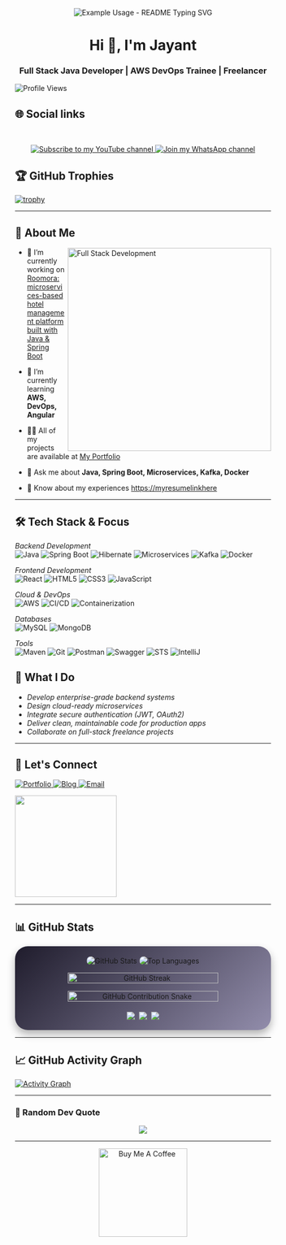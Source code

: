 <p align="center">
  <img src="https://readme-typing-svg.demolab.com/?lines=Welcome!;Hi,there+I'm+Jayant+Samal;a+Full+Stack+developer;into+Freelancing!&font=Fira%20Code&center=true&width=380&height=50&duration=4000&pause=1000" alt="Example Usage - README Typing SVG">
</p>

<h1 align="center">Hi 👋, I'm Jayant</h1>

<h3 align="center">Full Stack Java Developer | AWS DevOps Trainee | Freelancer</h3>

![Profile Views](https://komarev.com/ghpvc/?username=JayantaKumar-dev&label=Profile%20Views&color=ff69b4&style=for-the-badge)

<h2 align="left">🌐 Social links</h2>
<br>
<p align="center">
  <a href="https://www.youtube.com/@JayantCodeCraft" target="_blank">
    <img src="https://img.shields.io/badge/Subscribe-FF0000?style=for-the-badge&logo=youtube&logoColor=white" alt="Subscribe to my YouTube channel"/>
  </a>
  <a href="https://whatsapp.com/channel/0029VbBRWDCGk1FmyxhWxA10" target="_blank">
    <img src="https://img.shields.io/badge/Join-25D366?style=for-the-badge&logo=whatsapp&logoColor=white" alt="Join my WhatsApp channel"/>
  </a>
</p>

## 🏆 GitHub Trophies
[![trophy](https://github-profile-trophy.vercel.app/?username=JayantaKumar-dev&theme=radical)](https://github.com/ryo-ma/github-profile-trophy)

---

## 🚀 About Me 
<img align="right" alt="Full Stack Development" width="400" src="https://www.lambdatest.com/resources/images/news24.gif">

- 🔭 I’m currently working on [Roomora: microservices-based hotel management platform built with Java & Spring Boot](https://github.com/JayantaKumar-dev/Roomora--Hotel_Booking_Microservices_System)

- 🌱 I’m currently learning **AWS, DevOps, Angular**

- 👨‍💻 All of my projects are available at [My Portfolio](https://jayant-dev-ochre.vercel.app/)

- 💬 Ask me about **Java, Spring Boot, Microservices, Kafka, Docker**

- 📄 Know about my experiences [https://myresumelinkhere](https://myresumelinkhere)

---

## 🛠 Tech Stack & Focus  

*Backend Development*  
![Java](https://img.shields.io/badge/Java-ED8B00?style=for-the-badge&logo=openjdk&logoColor=white)
![Spring Boot](https://img.shields.io/badge/Spring%20Boot-6DB33F?style=for-the-badge&logo=springboot&logoColor=white)
![Hibernate](https://img.shields.io/badge/Hibernate-59666C?style=for-the-badge&logo=hibernate&logoColor=white)
![Microservices](https://img.shields.io/badge/Microservices-000000?style=for-the-badge&logoColor=white)
![Kafka](https://img.shields.io/badge/Kafka-231F20?style=for-the-badge&logo=apachekafka&logoColor=white)
![Docker](https://img.shields.io/badge/Docker-2496ED?style=for-the-badge&logo=docker&logoColor=white)

*Frontend Development*  
![React](https://img.shields.io/badge/React-20232A?style=for-the-badge&logo=react&logoColor=61DAFB)
![HTML5](https://img.shields.io/badge/HTML5-E34F26?style=for-the-badge&logo=html5&logoColor=white)
![CSS3](https://img.shields.io/badge/CSS3-1572B6?style=for-the-badge&logo=css3&logoColor=white)
![JavaScript](https://img.shields.io/badge/JavaScript-F7DF1E?style=for-the-badge&logo=javascript&logoColor=black)

*Cloud & DevOps*  
![AWS](https://img.shields.io/badge/AWS-232F3E?style=for-the-badge&logo=amazonaws&logoColor=white)
![CI/CD](https://img.shields.io/badge/CI/CD-000000?style=for-the-badge&logo=githubactions&logoColor=white)
![Containerization](https://img.shields.io/badge/Containers-2496ED?style=for-the-badge&logo=docker&logoColor=white)

*Databases*  
![MySQL](https://img.shields.io/badge/MySQL-4479A1?style=for-the-badge&logo=mysql&logoColor=white)
![MongoDB](https://img.shields.io/badge/MongoDB-47A248?style=for-the-badge&logo=mongodb&logoColor=white)

*Tools*  
![Maven](https://img.shields.io/badge/Maven-C71A36?style=for-the-badge&logo=apachemaven&logoColor=white)
![Git](https://img.shields.io/badge/Git-F05032?style=for-the-badge&logo=git&logoColor=white)
![Postman](https://img.shields.io/badge/Postman-FF6C37?style=for-the-badge&logo=postman&logoColor=white)
![Swagger](https://img.shields.io/badge/Swagger-85EA2D?style=for-the-badge&logo=swagger&logoColor=black)
![STS](https://img.shields.io/badge/STS-6DB33F?style=for-the-badge&logo=spring&logoColor=white)
![IntelliJ](https://img.shields.io/badge/IntelliJ_IDEA-000000?style=for-the-badge&logo=intellijidea&logoColor=white)


## 🌟 What I Do
- *Develop enterprise-grade backend systems*  
- *Design cloud-ready microservices*  
- *Integrate secure authentication (JWT, OAuth2)*  
- *Deliver clean, maintainable code for production apps*  
- *Collaborate on full-stack freelance projects*  

---

## 📌 Let's Connect 

<p align="left">
  <a href="https://jayant-dev-ochre.vercel.app/" target="_blank">
    <img src="https://img.shields.io/badge/Portfolio-0A66C2?style=for-the-badge&logo=About.me&logoColor=white" alt="Portfolio"/>
  </a>
  <a href="https://www.mybloglinkhere" target="_blank">
    <img src="https://img.shields.io/badge/Blog-FF5722?style=for-the-badge&logo=Ghost&logoColor=white" alt="Blog"/>
  </a>
  <a href="mailto: jayantatechnical28@gmail.com">
    <img src="https://img.shields.io/badge/Email-D14836?style=for-the-badge&logo=Gmail&logoColor=white" alt="Email"/>
  </a>
</p>

<p align="left">
 <img src="https://user-images.githubusercontent.com/74038190/221352989-518609ab-b4d1-459e-929f-a08cd2bd9b3c.gif" width="200">
</p>

---


## 📊 GitHub Stats

<div align="center" style="background: linear-gradient(135deg, #1f1c2c, #928dab); border-radius: 25px; padding: 20px; box-shadow: 0 8px 16px rgba(0,0,0,0.3); transition: all 0.3s ease;">

  <!-- GitHub Stats + Top Languages -->
  <div style="display:flex; justify-content:center; gap:1%; margin-bottom:15px;">
    <img 
      src="https://github-readme-stats.vercel.app/api?username=JayantaKumar-dev&show_icons=true&theme=radical&count_private=true&include_all_commits=true&rank_icon=percentile&text_bold=true&line_height=28" 
      alt="GitHub Stats" 
      style="border-radius:20px; object-fit:cover;" 
      onmouseover="this.style.transform='scale(1.05)';" 
      onmouseout="this.style.transform='scale(1)';"
    />
    <img 
      src="https://github-readme-stats.vercel.app/api/top-langs/?username=JayantaKumar-dev&layout=compact&theme=radical&card_width=350&size_weight=0.5&count_weight=0.5&langs_count=10" 
      alt="Top Languages" 
      style="border-radius:20px; object-fit:cover;" 
      onmouseover="this.style.transform='scale(1.05)';" 
      onmouseout="this.style.transform='scale(1)';"
    />
  </div>

  <!-- Streak-->
  <div style="display:flex; flex-direction:column; align-items:center; gap:15px; margin-bottom:20px;">
    <img 
      src="https://github-readme-streak-stats.herokuapp.com/?user=JayantaKumar-dev&theme=radical&hide_border=false&border_radius=20" 
      width="80%" 
      alt="GitHub Streak" 
      style="border-radius:20px; transition: transform 0.3s ease; max-width:600px; height:auto;" 
      onmouseover="this.style.transform='scale(1.05)';" 
      onmouseout="this.style.transform='scale(1)';"
    />
    <img 
      src="https://raw.githubusercontent.com/JayantaKumar-dev/JayantaKumar-dev/main/assets/github-contribution-grid-snake.gif" 
      width="80%" 
      alt="GitHub Contribution Snake" 
      style="border-radius:20px; transition: transform 0.3s ease; max-width:600px; height:auto;" 
      onmouseover="this.style.transform='scale(1.05)';" 
      onmouseout="this.style.transform='scale(1)';"
    />
  </div>

  <!-- Badge -->
  <div style="display:flex; flex-wrap:wrap; justify-content:center; gap:8px;">
    <img src="https://img.shields.io/github/followers/JayantaKumar-dev?style=for-the-badge&logo=github&color=1abc9c&logoColor=white" />
    <img src="https://img.shields.io/github/stars/JayantaKumar-dev?style=for-the-badge&logo=github&color=f39c12&logoColor=white" />
    <img src="https://img.shields.io/github/commit-activity/t/JayantaKumar-dev/JayantaKumar-dev?style=for-the-badge&logo=github&color=e74c3c&logoColor=white" />
  </div>

</div>

---

## 📈 GitHub Activity Graph

[![Activity Graph](https://github-readme-activity-graph.vercel.app/graph?username=JayantaKumar-dev&theme=github-dark&area=true&hide_border=false)](https://github.com/JayantaKumar-dev/github-readme-activity-graph)


---

### 💬 Random Dev Quote

<p align="center">
  <img src="https://quotes-github-readme.vercel.app/api?type=horizontal&theme=dark" />
</p>

---

<p align="center">
  <a href="https://buymeacoffee.com/JayantaKumar-dev" target="_blank">
    <img src="https://www.buymeacoffee.com/assets/img/custom_images/orange_img.png" alt="Buy Me A Coffee" width="174" />
  </a>
</p>
